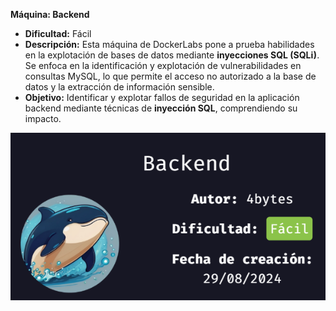 **Máquina: Backend**  
- **Dificultad:** Fácil  
- **Descripción:** Esta máquina de DockerLabs pone a prueba habilidades en la explotación de bases de datos mediante **inyecciones SQL (SQLi)**. Se enfoca en la identificación y explotación de vulnerabilidades en consultas MySQL, lo que permite el acceso no autorizado a la base de datos y la extracción de información sensible.  
- **Objetivo:** Identificar y explotar fallos de seguridad en la aplicación backend mediante técnicas de **inyección SQL**, comprendiendo su impacto.

![Nombre de la maquina](/Backend/Images/Maquina.png)

